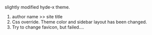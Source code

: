 slightly modified hyde-x theme.

1. author name >> site title
2. Css override. Theme color and sidebar layout has been changed.
3. Try to change favicon, but failed…. 